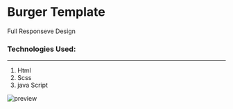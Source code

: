 # Burger Template

Full Responseve Design 

### Technologies Used:

---

1. Html
2. Scss
3. java Script
 

![preview](https://i.imgur.com/kLj5cNO.jpeg)
